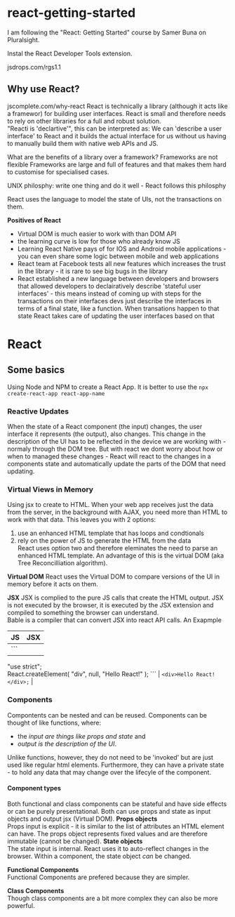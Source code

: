 # react-getting-started  

I am following the "React: Getting Started" course by Samer Buna on Pluralsight.

Instal the React Developer Tools extension.

jsdrops.com/rgs1.1

##  Why use React?
jscomplete.com/why-react
React is technically a library (although it acts like a framewor) for building user interfaces. React is small and therefore needs to rely on other libraries for a full and robust solution.  
"Reacti is 'declartive'", this can be interpreted as: We can 'describe a user interface' to React and it builds the actual interface for us without us having to manually build them with native web APIs and JS.

What are the benefits of a library over a framework?
Frameworks are not flexible
Frameworks are large and full of features and that makes them hard to customise for specialised cases.

UNIX philosphy: write one thing and do it well - React follows this philosphy

React uses the language to model the state of UIs, not the transactions on them.

**Positives of React**

- Virtual DOM is much easier to work with than DOM API  
- the learning curve is low for those who already know JS  
- Learning React Native pays of for IOS and Android mobile applications - you can even share some logic between mobile and web applications  
- React team at Facebook tests all new features which increases the trust in the library - it is rare to see big bugs in the library  
- React established a new language between developers and browsers that allowed developers to declairatively describe 'stateful user interfaces' - this means instead of coming up with steps for the transactions on their interfaces devs just describe the interfaces in terms of a final state, like a function. When transations happen to that state React takes care of updating the user interfaces based on that  


# React
## Some basics
Using Node and NPM to create a React App.
It is better to use the `npx create-react-app react-app-name`


### Reactive Updates  
When the state of a React component (the input) changes, the user interface it represents (the output), also changes.
This change in the description of the UI has to be reflected in the device we are working with - normaly through the DOM tree. But with react we dont worry about how or when to managed these changes - React will react to the changes in a components state and automatically update the parts of the DOM that need updating.  

### Virtual Views in Memory  
Using jsx to create to HTML. When your web app receives just the data from the server, in the background with AJAX, you need more than HTML to work with that data. This leaves you with 2 options:  
1. use an enhanced HTML template that has loops and condtionals  
2. rely on the power of JS to generate the HTML from the data  
React uses option two and therefore eleminates the need to parse an enhanced HTML template. An advantage of this is the virtual DOM (aka Tree Reconcilliation algorithm).   

**Virtual DOM**
React uses the Virtual DOM to compare versions of the UI in memory before it acts on them.  

**JSX**
JSX is complied to the pure JS calls that create the HTML output. JSX is not executed by the browser, it is executed by the JSX extension and compiled to something the browser can understand.  
Bable is a compiler that can convert JSX into react API calls.
An Exapmple


| JS           | JSX          |
| ------------- |:-------------:|
| ```
"use strict";  
React.createElement(
"div",
null,
"Hello React!"
);
```   | `<div>Hello React!</div>;`  |


### Components  
Compontents can be nested and can be reused. Components can be thought of like functions, where:  
- the _input are things like props and state_ and 
- _output is the description of the UI_.   

Unlike functions, however, they do not need to be 'invoked' but are just used like regular html elements. Furthermore, they can have a private state - to hold any data that may change over the lifecyle of the component.  

#### Component types  
Both functional and class components can be stateful and have side effects or can be purely presentational. Both can use props and state as input objects and output jsx (Virtual DOM).
**Props objects**  
Props input is explicit - it is similar to the list of attributes an HTML element can have. The props object represents fixed values and are therefore immutable (cannot be changed).
**State objects**  
The state input is internal. React uses it to auto-reflect changes in the browser. Within a component, the state object _can_ be changed.

**Functional Components**  
Functional Components are prefered because they are simpler.

**Class Components**  
Though class components are a bit more complex they can also be more powerful.

